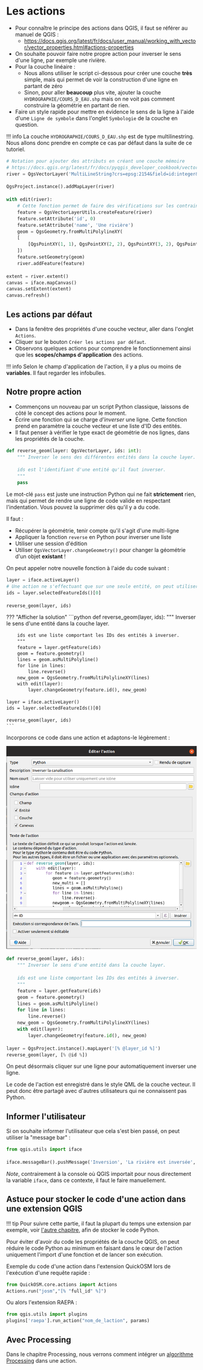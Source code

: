 # Les actions

* Pour connaître le principe des actions dans QGIS, il faut se référer au manuel de QGIS :
    * https://docs.qgis.org/latest/fr/docs/user_manual/working_with_vector/vector_properties.html#actions-properties
* On souhaite pouvoir faire notre propre action pour inverser le sens d'une ligne, par exemple une rivière.
* Pour la couche linéaire :
  * Nous allons utiliser le script ci-dessous pour créer une couche **très** simple, mais qui permet de voir la construction
    d'une ligne en partant de zéro
  * Sinon, pour aller **beaucoup** plus vite, ajouter la couche `HYDROGRAPHIE/COURS_D_EAU.shp`
    mais on ne voit pas comment construire la géométrie en partant de rien.
* Faire un style rapide pour mettre en évidence le sens de la ligne à l'aide d'une `Ligne de symbole` dans
  l'onglet `Symbologie` de la couche en question.

!!! info
    La couche `HYDROGRAPHIE/COURS_D_EAU.shp` est de type multilinestring. Nous allons donc prendre en compte
    ce cas par défaut dans la suite de ce tutoriel.

```python
# Notation pour ajouter des attributs en créant une couche mémoire
# https://docs.qgis.org/latest/fr/docs/pyqgis_developer_cookbook/vector.html#from-an-instance-of-qgsvectorlayer
river = QgsVectorLayer('MultiLineString?crs=epsg:2154&field=id:integer&field=name:string(20)&index=yes', 'Rivers', 'memory')

QgsProject.instance().addMapLayer(river)

with edit(river):
    # Cette fonction permet de faire des vérifications sur les contraintes si nécessaires contrairement à QgsFeature(fields)
    feature = QgsVectorLayerUtils.createFeature(river)
    feature.setAttribute('id', 0)
    feature.setAttribute('name', 'Une rivière')
    geom = QgsGeometry.fromMultiPolylineXY(
    [
        [QgsPointXY(1, 1), QgsPointXY(2, 2), QgsPointXY(3, 2), QgsPointXY(4, 1)]
    ])
    feature.setGeometry(geom)
    river.addFeature(feature)

extent = river.extent()
canvas = iface.mapCanvas()
canvas.setExtent(extent)
canvas.refresh()
```
  
## Les actions par défaut

* Dans la fenêtre des propriétés d'une couche vecteur, aller dans l'onglet `Actions`.
* Cliquer sur le bouton `Créer les actions par défaut`.
* Observons quelques actions pour comprendre le fonctionnement ainsi que les **scopes/champs d'application**
  des actions.

!!! info
    Selon le champ d'application de l'action, il y a plus ou moins de **variables**. Il faut regarder les infobulles.

## Notre propre action

* Commençons un nouveau par un script Python classique, laissons de côté le concept des actions pour le moment.
* Écrire une fonction qui se charge *d'inverser* une ligne. Cette fonction prend en paramètre la couche
  vecteur et une liste d'ID des entités.
* Il faut penser à vérifier le type exact de géométrie de nos lignes, dans les propriétés de la couche.

```python
def reverse_geom(layer: QgsVectorLayer, ids: int):
    """ Inverser le sens des différentes entités dans la couche layer.

    ids est l'identifiant d'une entité qu'il faut inverser.
    """
    pass

```

Le mot-clé `pass` est juste une instruction Python qui ne fait **strictement** rien, mais qui permet de rendre
une ligne de code valide en respectant l'indentation. Vous pouvez la supprimer dès qu'il y a du code.

Il faut :

* Récupérer la géométrie, tenir compte qu'il s'agit d'une multi-ligne
* Appliquer la fonction `reverse` en Python pour inverser une liste
* Utiliser une session d'édition
* Utiliser `QgsVectorLayer.changeGeometry()` pour changer la géométrie d'un objet **existant** !

On peut appeler notre nouvelle fonction à l'aide du code suivant :

```python
layer = iface.activeLayer()
# Une action ne s'effectuant que sur une seule entité, on peut utiliser [0]
ids = layer.selectedFeatureIds()[0]

reverse_geom(layer, ids)
```

??? "Afficher la solution"
    ```python
    def reverse_geom(layer, ids):
        """ Inverser le sens d'une entité dans la couche layer.

        ids est une liste comportant les IDs des entités à inverser.
        """
        feature = layer.getFeature(ids)
        geom = feature.geometry()
        lines = geom.asMultiPolyline()
        for line in lines:
            line.reverse()
        new_geom = QgsGeometry.fromMultiPolylineXY(lines)
        with edit(layer):
	        layer.changeGeometry(feature.id(), new_geom)

    layer = iface.activeLayer()
    ids = layer.selectedFeatureIds()[0]

    reverse_geom(layer, ids)
    ```

Incorporons ce code dans une action et adaptons-le légèrement :

![Inverser canalisation](./media/action_inverser_ligne.png)

```python
def reverse_geom(layer, ids):
    """ Inverser le sens d'une entité dans la couche layer.

    ids est une liste comportant les IDs des entités à inverser.
    """
    feature = layer.getFeature(ids)
    geom = feature.geometry()
    lines = geom.asMultiPolyline()
    for line in lines:
        line.reverse()
    new_geom = QgsGeometry.fromMultiPolylineXY(lines)
    with edit(layer):
        layer.changeGeometry(feature.id(), new_geom)

layer = QgsProject.instance().mapLayer('[% @layer_id %]')
reverse_geom(layer, [% @id %])
```

On peut désormais cliquer sur une ligne pour automatiquement inverser une ligne.

Le code de l'action est enregistré dans le style QML de la couche vecteur. Il peut donc être partagé avec 
d'autres utilisateurs qui ne connaissent pas Python.

## Informer l'utilisateur

Si on souhaite informer l'utilisateur que cela s'est bien passé, on peut utiliser la "message bar" :

```python
from qgis.utils import iface

iface.messageBar().pushMessage('Inversion', 'La rivière est inversée', Qgis.Success)
```

_Note_, contrairement à la console où QGIS importait pour nous directement la variable `iface`, dans ce contexte, il
faut le faire manuellement.

## Astuce pour stocker le code d'une action dans une extension QGIS

!!! tip
    Pour suivre cette partie, il faut la plupart du temps une extension par exemple, voir
    [l'autre chapitre](extension-generique.md), afin de stocker le code Python.

Pour éviter d'avoir du code les propriétés de la couche QGIS, on peut réduire le code Python
au minimum en faisant dans le cœur de l'action uniquement l'import d'une fonction et
de lancer son exécution.

Exemple du code d'une action dans l'extension QuickOSM lors de l'exécution
d'une requête rapide :

```python
from QuickOSM.core.actions import Actions
Actions.run("josm","[% "full_id" %]")
```

Ou alors l'extension RAEPA :

```python
from qgis.utils import plugins
plugins['raepa'].run_action("nom_de_laction", params)
```

## Avec Processing

Dans le chapitre Processing, nous verrons comment intégrer un
[algorithme Processing](script-processing.md#utiliser-un-script-processing-dans-une-action) dans une action.

